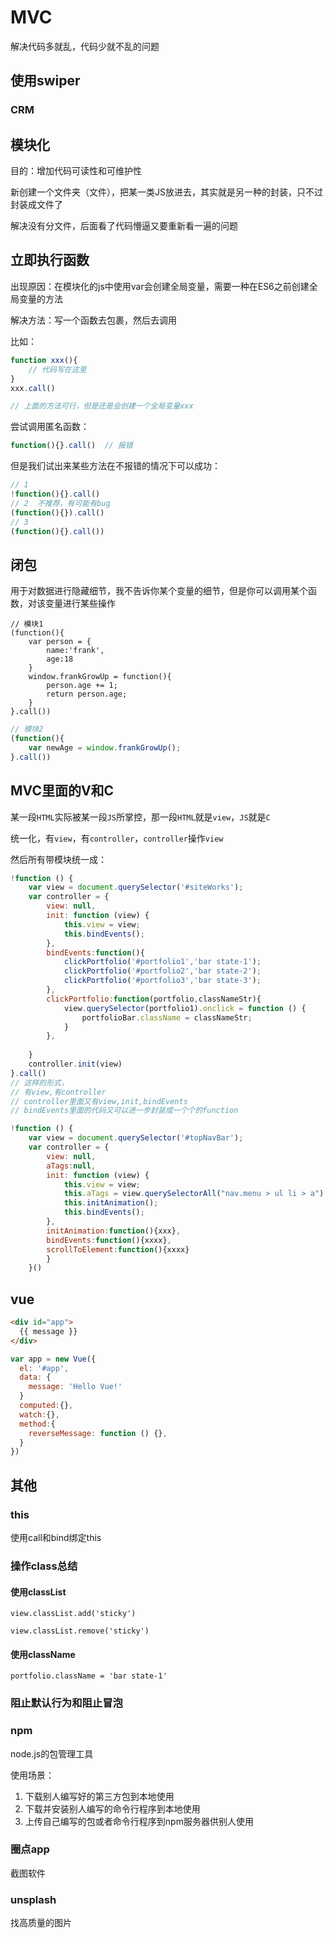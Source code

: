 # MVC

解决代码多就乱，代码少就不乱的问题



## 使用swiper

### CRM



## 模块化

目的：增加代码可读性和可维护性

新创建一个文件夹（文件），把某一类JS放进去，其实就是另一种的封装，只不过封装成文件了

解决没有分文件，后面看了代码懵逼又要重新看一遍的问题



## 立即执行函数

出现原因：在模块化的js中使用var会创建全局变量，需要一种在ES6之前创建全局变量的方法

解决方法：写一个函数去包裹，然后去调用

比如：

```js
function xxx(){
	// 代码写在这里
}
xxx.call()

// 上面的方法可行，但是还是会创建一个全局变量xxx
```

尝试调用匿名函数：

```js
function(){}.call()  // 报错
```

但是我们试出来某些方法在不报错的情况下可以成功：

```js
// 1
!function(){}.call()   
// 2  不推荐，有可能有bug
(function(){}).call()
// 3
(function(){}.call())
```



## 闭包

用于对数据进行隐藏细节，我不告诉你某个变量的细节，但是你可以调用某个函数，对该变量进行某些操作



```JS
// 模块1
(function(){
 	var person = {
        name:'frank',
        age:18
    }   
    window.frankGrowUp = function(){
        person.age += 1;
        return person.age;
    }
}.call())
```

```js
// 模块2
(function(){
 	var newAge = window.frankGrowUp();
}.call())
```



## MVC里面的V和C

某一段`HTML`实际被某一段`JS`所掌控，那一段`HTML`就是`view`，`JS`就是`C`

统一化，有`view`，有`controller`，`controller`操作`view`

然后所有带模块统一成：

```js
!function () {
    var view = document.querySelector('#siteWorks');
    var controller = {
        view: null,
        init: function (view) {
            this.view = view;
            this.bindEvents();
        },
        bindEvents:function(){
            clickPortfolio('#portfolio1','bar state-1');
            clickPortfolio('#portfolio2','bar state-2');
            clickPortfolio('#portfolio3','bar state-3');
        },
        clickPortfolio:function(portfolio,classNameStr){
            view.querySelector(portfolio1).onclick = function () {
                portfolioBar.className = classNameStr;
            }
        },
        
    }
    controller.init(view)
}.call()
// 这样的形式，
// 有view,有controller
// controller里面又有view,init,bindEvents
// bindEvents里面的代码又可以进一步封装成一个个的function
```

```js
!function () {
    var view = document.querySelector('#topNavBar');
    var controller = {
        view: null,
        aTags:null,
        init: function (view) {
            this.view = view;
            this.aTags = view.querySelectorAll("nav.menu > ul li > a");
            this.initAnimation();
            this.bindEvents();
        },
        initAnimation:function(){xxx},
        bindEvents:function(){xxxx},
        scrollToElement:function(){xxxx}
        }
    }()
```



## vue

```html
<div id="app">
  {{ message }}
</div>
```

```js
var app = new Vue({
  el: '#app',
  data: {
    message: 'Hello Vue!'
  }
  computed:{},
  watch:{},
  method:{
    reverseMessage: function () {},
  }
})
```



## 其他

### this



使用call和bind绑定this



### 操作class总结

#### 使用classList

`view.classList.add('sticky')`

`view.classList.remove('sticky')`



#### 使用className

`portfolio.className = 'bar state-1'`



### 阻止默认行为和阻止冒泡





### npm

node.js的包管理工具

使用场景：

1. 下载别人编写好的第三方包到本地使用
2. 下载并安装别人编写的命令行程序到本地使用
3. 上传自己编写的包或者命令行程序到npm服务器供别人使用



### 圈点app

截图软件



### unsplash

找高质量的图片